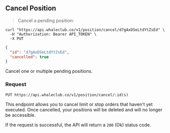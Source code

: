 ## Cancel Position

> Cancel a pending position:

```shell
curl "https://api.whaleclub.co/v1/position/cancel/d7gAxDSeLtdYtZsEd" \
  -H "Authorization: Bearer API_TOKEN" \
  -X PUT
```
```json
{
  "id": "d7gAxDSeLtdYtZsEd",
  "cancelled": true
}
```

Cancel one or multiple pending positions.

### Request

`PUT https://api.whaleclub.co/v1/position/cancel/:id(s)`

This endpoint allows you to cancel limit or stop orders that haven't yet executed. Once cancelled, your positions will be deleted and will no longer be accessible.

If the request is successful, the API will return a `200` (Ok) status code.